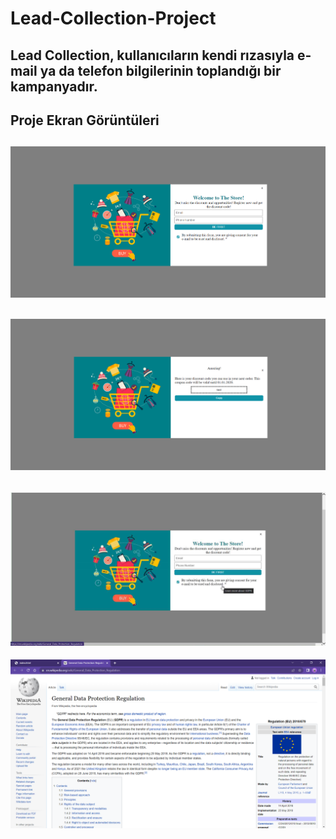 ﻿# Lead-Collection-Project
 Lead Collection, kullanıcıların kendi rızasıyla e-mail ya da telefon bilgilerinin toplandığı bir
kampanyadır.
---

 ## Proje Ekran Görüntüleri

 ![Register_Page](https://github.com/melekny/Lead-Collection-Project/blob/main/images/project_1.png)
 ---
 ![Successfull](https://github.com/melekny/Lead-Collection-Project/blob/main/images/project_2.png)
 ---
 ![GDPR_Checkbox](https://github.com/melekny/Lead-Collection-Project/blob/main/images/project_3.png)
 ---
 ![GDPR_Wiki](https://github.com/melekny/Lead-Collection-Project/blob/main/images/project_4.png)
